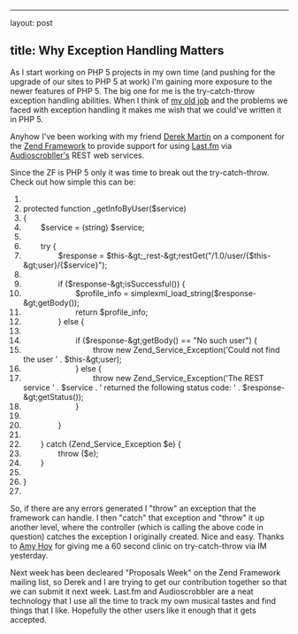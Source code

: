 <hr />

<p>layout: post</p>

<h2>title: Why Exception Handling Matters</h2>

<p>
As I start working on PHP 5 projects in my own time (and pushing for the upgrade of our sites to PHP 5 at work) I'm gaining more exposure to the newer features of PHP 5.  The big one for me is the try-catch-throw exception handling abilities.  When I think of <a href="http://www.sexsearch.com">my old job</a> and the problems we faced with exception handling it makes me wish that we could've written it in PHP 5.
</p>

<p>
Anyhow I've been working with my friend <a href="http://derekmartin.ca">Derek Martin</a> on a component for the <a href="http://framework.zend.com">Zend Framework</a> to provide support for using <a href="http://last.fm">Last.fm</a> via <a href="http://www.audioscrobbler.net">Audioscrobller's</a> REST web services.
</p>

<p>
Since the ZF is PHP 5 only it was time to break out the try-catch-throw.  Check out how simple this can be:
</p>

<div><ol><li><div>&#160;</div></li><li><div>protected function _getInfoByUser&#40;$service&#41;</div></li><li><div>&#123;</div></li><li><div>&#160; &#160; &#160; &#160; $service = &#40;string&#41; $service;</div></li><li><div>&#160; &#160; &#160; &#160; </div></li><li><div>&#160; &#160; &#160; &#160; try &#123;</div></li><li><div>&#160; &#160; &#160; &#160; &#160; &#160; &#160; &#160; $response = $this-&amp;gt;_rest-&amp;gt;restGet&#40;"/1.0/user/{$this-&amp;gt;user}/{$service}"&#41;;</div></li><li><div>&#160; &#160; &#160; &#160; &#160; &#160; &#160; &#160; &#160; &#160; &#160; &#160; </div></li><li><div>&#160; &#160; &#160; &#160; &#160; &#160; &#160; &#160; if &#40;$response-&amp;gt;isSuccessful&#40;&#41;&#41; &#123;</div></li><li><div>&#160; &#160; &#160; &#160; &#160; &#160; &#160; &#160; &#160; &#160; &#160; &#160; $profile_info = simplexml_load_string&#40;$response-&amp;gt;getBody&#40;&#41;&#41;;</div></li><li><div>&#160; &#160; &#160; &#160; &#160; &#160; &#160; &#160; &#160; &#160; &#160; &#160; return $profile_info;</div></li><li><div>&#160; &#160; &#160; &#160; &#160; &#160; &#160; &#160; &#125; else &#123;</div></li><li><div>&#160; &#160; &#160; &#160; &#160; &#160; &#160; &#160; &#160; &#160; &#160; &#160; &#160; &#160; &#160; &#160; </div></li><li><div>&#160; &#160; &#160; &#160; &#160; &#160; &#160; &#160; &#160; &#160; &#160; &#160; if &#40;$response-&amp;gt;getBody&#40;&#41; == "No such user"&#41; &#123;</div></li><li><div>&#160; &#160; &#160; &#160; &#160; &#160; &#160; &#160; &#160; &#160; &#160; &#160; &#160; &#160; &#160; &#160; throw new Zend_Service_Exception&#40;'Could not find the user ' . $this-&amp;gt;user&#41;;</div></li><li><div>&#160; &#160; &#160; &#160; &#160; &#160; &#160; &#160; &#160; &#160; &#160; &#160; &#125; else &#123;</div></li><li><div>&#160; &#160; &#160; &#160; &#160; &#160; &#160; &#160; &#160; &#160; &#160; &#160; &#160; &#160; &#160; &#160; throw new Zend_Service_Exception&#40;'The REST service ' . $service . ' returned the following status code: ' . $response-&amp;gt;getStatus&#40;&#41;&#41;;</div></li><li><div>&#160; &#160; &#160; &#160; &#160; &#160; &#160; &#160; &#160; &#160; &#160; &#160; &#125;</div></li><li><div>&#160; &#160; &#160; &#160; &#160; &#160; &#160; &#160; &#160; &#160; &#160; &#160; &#160; &#160; &#160; &#160; </div></li><li><div>&#160; &#160; &#160; &#160; &#160; &#160; &#160; &#160; &#125;</div></li><li><div>&#160;</div></li><li><div>&#160; &#160; &#160; &#160; &#125; catch &#40;Zend_Service_Exception $e&#41; &#123;</div></li><li><div>&#160; &#160; &#160; &#160; &#160; &#160; &#160; &#160; throw &#40;$e&#41;;</div></li><li><div>&#160; &#160; &#160; &#160; &#125;</div></li><li><div>&#160;</div></li><li><div>&#125;</div></li><li><div>&#160;</div></li></ol></div>

<p>
So, if there are any errors generated I "throw" an exception that the framework can handle.  I then "catch" that exception and "throw" it up another level, where the controller (which is calling the above code in question) catches the exception I originally created.  Nice and easy.  Thanks to <a href="http://www.slash7.com">Amy Hoy</a> for giving me a 60 second clinic on try-catch-throw via IM yesterday.
</p>

<p>
Next week has been decleared "Proposals Week" on the Zend Framework mailing list, so Derek and I are trying to get our contribution together so that we can submit it next week.  Last.fm and Audioscrobbler are a neat technology that I use all the time to track my own musical tastes and find things that I like.  Hopefully the other users like it enough that it gets accepted.
</p>
